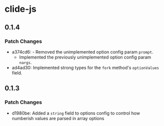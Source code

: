 # clide-js

## 0.1.4

### Patch Changes

- a374cd6: - Removed the unimplemented option config param `prompt`.
  - Implemented the previously unimplemented option config param `nargs`.
- ad4ad30: Implemented strong types for the `fork` method's `optionValues` field.

## 0.1.3

### Patch Changes

- d1980be: Added a `string` field to options config to control how numberish values are parsed in array options
